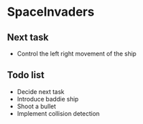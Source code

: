 # SpaceInvaders

## Next task
* Control the left right movement of the ship

## Todo list
* Decide next task
* Introduce baddie ship
* Shoot a bullet
* Implement collision detection


